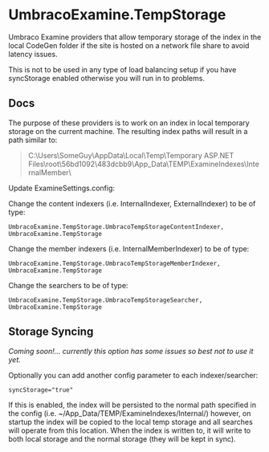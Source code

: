 UmbracoExamine.TempStorage
==========================

Umbraco Examine providers that allow temporary storage of the index in the local CodeGen folder if the site is hosted on a network file share to avoid latency issues.

This is not to be used in any type of load balancing setup if you have syncStorage enabled otherwise you will run in to problems.

## Docs

The purpose of these providers is to work on an index in local temporary storage on the current machine. The resulting index paths will result in a path similar to:

> C:\Users\SomeGuy\AppData\Local\Temp\Temporary ASP.NET Files\root\56bd1092\483dcbb9\App_Data\TEMP\ExamineIndexes\InternalMember\

Update ExamineSettings.config:

Change the content indexers (i.e. InternalIndexer, ExternalIndexer) to be of type:

    UmbracoExamine.TempStorage.UmbracoTempStorageContentIndexer, UmbracoExamine.TempStorage
  
Change the member indexers (i.e. InternalMemberIndexer) to be of type:

    UmbracoExamine.TempStorage.UmbracoTempStorageMemberIndexer, UmbracoExamine.TempStorage
  
Change the searchers to be of type:

    UmbracoExamine.TempStorage.UmbracoTempStorageSearcher, UmbracoExamine.TempStorage
  
## Storage Syncing

*Coming soon!... currently this option has some issues so best not to use it yet.*

Optionally you can add another config parameter to each indexer/searcher:

    syncStorage="true"
  
If this is enabled, the index will be persisted to the normal path specified in the config (i.e. ~/App_Data/TEMP/ExamineIndexes/Internal/) however, on startup the index will be copied to the local temp storage and all searches will operate from this location. When the index is written to, it will write to both local storage and the normal storage (they will be kept in sync). 
